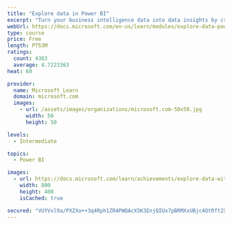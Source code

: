 ```yaml
---
title: "Explore data in Power BI"
excerpt: "Turn your business intelligence data into data insights by creating and configuring Power BI dashboards."
webUrl: https://docs.microsoft.com/en-us/learn/modules/explore-data-power-bi/
type: course
price: Free
length: PT53M
ratings:
  count: 4383
  average: 4.7223363
heat: 60

provider:
  name: Microsoft Learn
  domain: microsoft.com
  images:
    - url: /assets/images/organizations/microsoft.com-50x50.jpg
      width: 50
      height: 50

levels:
  - Intermediate

topics:
  - Power BI

images:
  - url: https://docs.microsoft.com/learn/achievements/explore-data-with-power-bi-desktop-social.png
    width: 800
    height: 400
    isCached: true

secured: "VUYVvl9a/PXZXo++3q4Rph1ZR4PWQAcX5K3EnjQIUx7pBRMXxUBjc4OtRft2XxswWy5MAQacVgW7I3wpLMSo40Xc/if9Oj/9kivGKSZ2TJYYooxyRVGn2pQ3WyA+KvuK6CWAUo/CWT1sIO0Y/TrH+54RhhR+9ApTj2JfHJuhG5aJnXz/F8Yj8M1LGSxhUYpzZolINvWXOyNQrCi4msHOmxi3yWrXUdpgiIRW7d3KyjfeyO+3CL7UR1LLbn6i7Z+rdNcL8Adzdnca2jeevE142BKEGvQSd30BNeg8OKgIzpbRWxsEQo2SqDqE+tafk96oESQtVbSJt1GIbo1clw0sOZdLIlsvgkkq8+oJRFWoIyyJ8LyB54EyhLpO5wIDm/1i13pHkbnC3H97KkdoTRTPQuaIXC5Pn8LdbAD9gQZ3tUY=;sSDiO7iK4zBJTi939fEOBA=="
---
```


